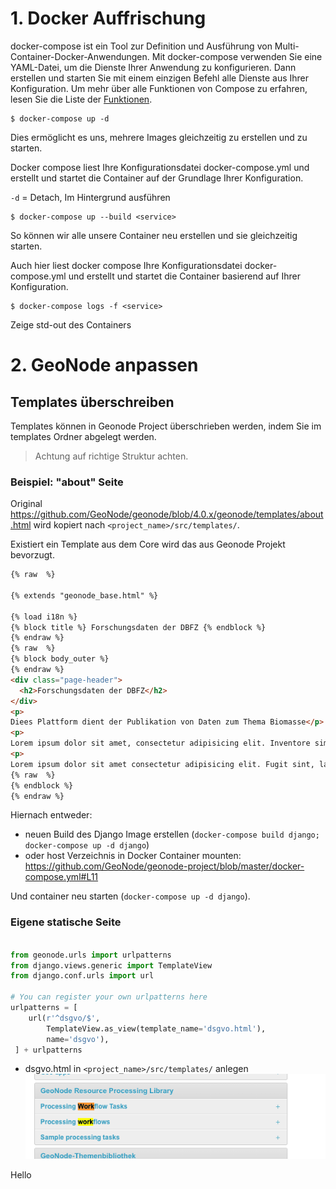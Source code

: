 # 1. Docker Auffrischung

docker-compose ist ein Tool zur Definition und Ausführung von Multi-Container-Docker-Anwendungen. Mit docker-compose verwenden Sie eine YAML-Datei, um die Dienste Ihrer Anwendung zu konfigurieren. Dann erstellen und starten Sie mit einem einzigen Befehl alle Dienste aus Ihrer Konfiguration. Um mehr über alle Funktionen von Compose zu erfahren, lesen Sie die Liste der [Funktionen](https://docs.docker.com/compose/overview/#features).

```
$ docker-compose up -d
```

Dies ermöglicht es uns, mehrere Images gleichzeitig zu erstellen und zu starten.

Docker compose liest Ihre Konfigurationsdatei docker-compose.yml und erstellt und startet die Container auf der Grundlage Ihrer Konfiguration.

` -d ` = Detach, Im Hintergrund ausführen

```
$ docker-compose up --build <service>
```
So können wir alle unsere Container neu erstellen und sie gleichzeitig starten.

Auch hier liest docker compose Ihre Konfigurationsdatei docker-compose.yml und erstellt und startet die Container basierend auf Ihrer Konfiguration.

```
$ docker-compose logs -f <service>
```

Zeige std-out des Containers


# 2. GeoNode anpassen
## Templates überschreiben

Templates können in Geonode Project überschrieben werden, indem Sie im templates Ordner abgelegt werden.
> Achtung auf richtige Struktur achten.

### Beispiel: "about" Seite

Original https://github.com/GeoNode/geonode/blob/4.0.x/geonode/templates/about.html
wird kopiert nach `<project_name>/src/templates/`.

Existiert ein Template aus dem Core wird das aus Geonode Projekt bevorzugt.

```html
{% raw  %}

{% extends "geonode_base.html" %}

{% load i18n %}
{% block title %} Forschungsdaten der DBFZ {% endblock %}
{% endraw %}
{% raw  %}
{% block body_outer %}
{% endraw %}
<div class="page-header">
  <h2>Forschungsdaten der DBFZ</h2>
</div>
<p>
Diees Plattform dient der Publikation von Daten zum Thema Biomasse</p>
<p>
Lorem ipsum dolor sit amet, consectetur adipisicing elit. Inventore similique asperiores magni iste dicta nesciunt nostrum nihil ad esse! In corrupti temporibus neque dolor aliquam tenetur et sunt dolorum expedita?</p>
<p>
Lorem ipsum dolor sit amet consectetur adipisicing elit. Fugit sint, labore sequi autem impedit quidem quis vitae explicabo consectetur, obcaecati iste eaque velit rerum. Odio et in laborum corporis consectetur.</p>
{% raw  %}
{% endblock %}
{% endraw %}
```


Hiernach entweder: 
- neuen Build des Django Image erstellen (`docker-compose build django; docker-compose up -d django`)
- oder host Verzeichnis in Docker Container mounten: https://github.com/GeoNode/geonode-project/blob/master/docker-compose.yml#L11

Und container neu starten (`docker-compose up -d django`).

### Eigene statische Seite

```python

from geonode.urls import urlpatterns
from django.views.generic import TemplateView
from django.conf.urls import url

# You can register your own urlpatterns here
urlpatterns = [
    url(r'^dsgvo/$',
        TemplateView.as_view(template_name='dsgvo.html'),
        name='dsgvo'),
 ] + urlpatterns

```

- dsgvo.html in `<project_name>/src/templates/` anlegen
![GitHub Logo](./images/geonode.png)
<div style="position:absolute; top:0 left:0">Hello</div>

